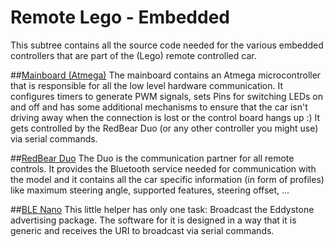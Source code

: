 # Remote Lego - Embedded
This subtree contains all the source code needed for the various embedded controllers that are part of the (Lego) remote controlled car.

##[Mainboard (Atmega)](Atmega/README.md)
The mainboard contains an Atmega microcontroller that is responsible for all the low level hardware communication. It configures timers to generate PWM signals, sets Pins for switching LEDs on and off and has some additional mechanisms to ensure that the car isn't driving away when the connection is lost or the control board hangs up :)
It gets controlled by the RedBear Duo (or any other controller you might use) via serial commands.

##[RedBear Duo](RedBearDuo/README.md)
The Duo is the communication partner for all remote controls. It provides the Bluetooth service needed for communication with the model and it contains all the car specific information (in form of profiles) like maximum steering angle, supported features, steering offset, ...

##[BLE Nano](BLENano/README.md)
This little helper has only one task: Broadcast the Eddystone advertising package. The software for it is designed in a way that it is generic and receives the URI to broadcast via serial commands.